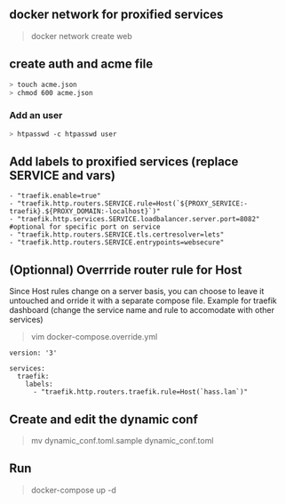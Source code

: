 ## docker network for proxified services
> docker network create web

## create auth and acme file
```bash
> touch acme.json
> chmod 600 acme.json
```
### Add an user
```bash
> htpasswd -c htpasswd user
```

## Add labels to proxified services (replace SERVICE and vars)
```
- "traefik.enable=true"
- "traefik.http.routers.SERVICE.rule=Host(`${PROXY_SERVICE:-traefik}.${PROXY_DOMAIN:-localhost}`)"
- "traefik.http.services.SERVICE.loadbalancer.server.port=8082" #optional for specific port on service
- "traefik.http.routers.SERVICE.tls.certresolver=lets"
- "traefik.http.routers.SERVICE.entrypoints=websecure"
```

## (Optionnal) Overrride router rule for Host
Since Host rules change on a server basis, you can choose to leave it untouched
and orride it with a separate compose file.
Example for traefik dashboard (change the service name and rule to accomodate with other services)
> vim docker-compose.override.yml
```
version: '3'

services:
  traefik:
    labels:
      - "traefik.http.routers.traefik.rule=Host(`hass.lan`)"
```

## Create and edit the dynamic conf
> mv dynamic_conf.toml.sample dynamic_conf.toml

## Run
> docker-compose up -d
